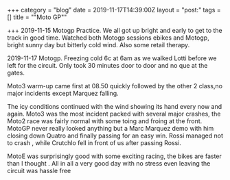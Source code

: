 +++
category = "blog"
date = 2019-11-17T14:39:00Z
layout = "post:"
tags = []
title = "\"Moto GP\""

+++
2019-11-15 Motogp Practice. We all got up bright and early to get to the track in good time. Watched both Motogp sessions ebikes and Motogp, bright sunny day but bitterly cold wind. Also some retail therapy.

2019-11-17 Motogp. Freezing cold 6c at 6am as we walked Lotti before we left for the circuit. Only took 30 minutes door to door and no que at the gates.

Moto3 warm-up came first at 08.50 quickly followed by the other 2 class,no major incidents except Marquez falling.

The icy conditions continued with the wind showing its hand every now and again. Moto3 was the most incident packed with several major crashes, the Moto2 race was fairly normal with some toing and froing at the front. MotoGP never really looked anything but a Marc Marquez demo with him closing down Quatro and finally passing for an easy win. Rossi managed not to crash , while Crutchlo fell in front of us after passing Rossi.

MotoE was surprisingly good with some exciting racing, the bikes are faster than I thought . All in all a very good day with no stress even leaving the circuit was hassle free